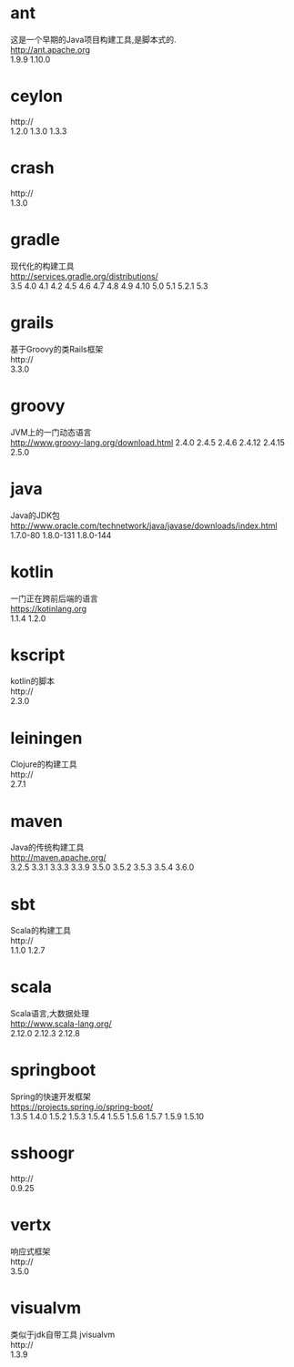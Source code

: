 # ant
这是一个早期的Java项目构建工具,是脚本式的.  
http://ant.apache.org  
1.9.9 1.10.0

# ceylon
  
http://  
1.2.0 1.3.0 1.3.3

# crash
  
http://  
1.3.0

# gradle
现代化的构建工具  
http://services.gradle.org/distributions/  
3.5 4.0 4.1 4.2 4.5 4.6 4.7 4.8 4.9 4.10 5.0 5.1 5.2.1 5.3  

# grails
基于Groovy的类Rails框架  
http://  
3.3.0

# groovy
JVM上的一门动态语言  
http://www.groovy-lang.org/download.html
2.4.0 2.4.5 2.4.6 2.4.12 2.4.15 2.5.0

# java
Java的JDK包  
http://www.oracle.com/technetwork/java/javase/downloads/index.html  
1.7.0-80 1.8.0-131 1.8.0-144

# kotlin
一门正在跨前后端的语言  
https://kotinlang.org  
1.1.4 1.2.0

# kscript
kotlin的脚本  
http://  
2.3.0

# leiningen
Clojure的构建工具  
http://  
2.7.1

# maven
Java的传统构建工具  
http://maven.apache.org/  
3.2.5 3.3.1 3.3.3 3.3.9 3.5.0 3.5.2 3.5.3 3.5.4 3.6.0

# sbt
Scala的构建工具  
http://  
1.1.0 1.2.7 

# scala
Scala语言,大数据处理  
http://www.scala-lang.org/  
2.12.0 2.12.3 2.12.8 

# springboot
Spring的快速开发框架  
https://projects.spring.io/spring-boot/  
1.3.5 1.4.0 1.5.2 1.5.3 1.5.4 1.5.5 1.5.6 1.5.7 1.5.9 1.5.10

# sshoogr

http://  
0.9.25

# vertx
响应式框架  
http://  
3.5.0

# visualvm
类似于jdk自带工具 jvisualvm  
http://  
1.3.9
